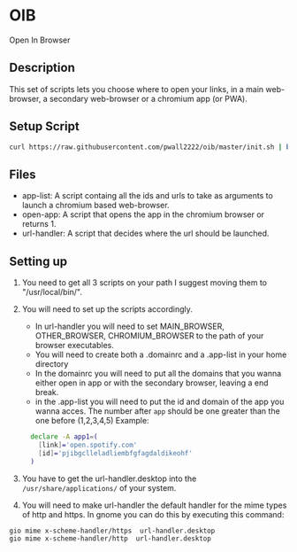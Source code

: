# OIB

Open In Browser

## Description

This set of scripts lets you choose where to open your links, in a main web-browser, a secondary web-browser or a chromium app (or PWA).

## Setup Script

```sh
curl https://raw.githubusercontent.com/pwall2222/oib/master/init.sh | bash
```

## Files

* app-list: A script containg all the ids and urls to take as arguments to launch a chromium based web-browser.
* open-app: A script that opens the app in the chromium browser or returns 1.
* url-handler: A script that decides where the url should be launched.

## Setting up

1. You need to get all 3 scripts on your path I suggest moving them to "/usr/local/bin/".
2. You will need to set up the scripts accordingly.
   * In url-handler you will need to set MAIN_BROWSER, OTHER_BROWSER, CHROMIUM_BROWSER to the path of your browser executables.
   * You will need to create both a .domainrc and a .app-list in your home directory
   * In the domainrc you will need to put all the domains that you wanna either open in app or with the secondary browser, leaving a end break.
   * in the .app-list you will need to put the id and domain of the app you wanna acces. The number after `app` should be one greater than the one before (1,2,3,4,5) Example:

   ```sh
     declare -A app1=(
       [link]='open.spotify.com'
       [id]='pjibgclleladliembfgfagdaldikeohf'
     )
   ```

3. You have to get the url-handler.desktop into the `/usr/share/applications/` of your system.
4. You will need to make url-handler the default handler for the mime types of http and https. In gnome you can do this by executing this command:

```sh
gio mime x-scheme-handler/https  url-handler.desktop
gio mime x-scheme-handler/http  url-handler.desktop
```
